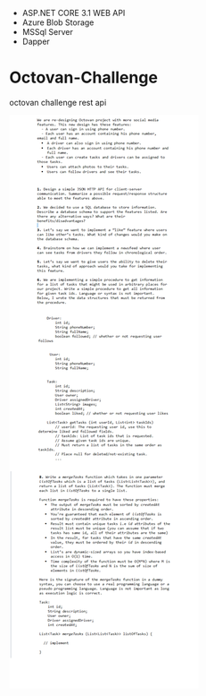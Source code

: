 * ASP.NET CORE 3.1 WEB API
* Azure Blob Storage
* MSSql Server
* Dapper

# Octovan-Challenge
octovan challenge rest api

<img src="https://github.com/atakanertrk/Octovan-Challenge/blob/main/images/challenge.png" />
 
